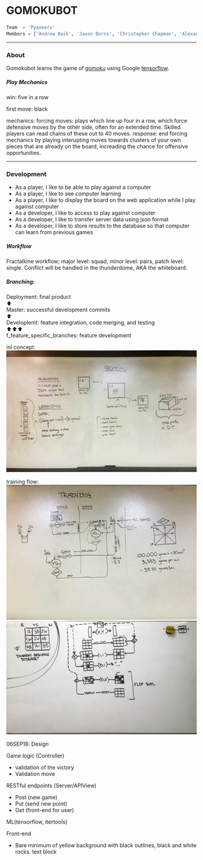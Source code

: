 # GOMOKUBOT

```python
Team  = 'Pyaneers'
Members = ['Andrew Baik', 'Jason Burns', 'Christopher Chapman', 'Alexander Stone']
```

---

### About
Gomokubot learns the game of [gomoku](https://en.wikipedia.org/wiki/Gomoku) using 
Google [tensorflow](https://www.tensorflow.org/).

##### Play Mechanics
win:
	five in a row

first move:
	black

mechanics:
	forcing moves: plays which line up four in a row, which force defensive moves by the other side, often for an extended time. Skilled players can read chains of these out to 40 moves. response: end forcing mechanics by playing interupting moves towards clusters of your own pieces that are already on the board, increading the chance for offensive opportunities.

---

### Development

- As a player, I like to be able to play against a computer
- As a player, I like to see computer learning
- As a player, I like to display the board on the web application while I play against computer
- As a developer, I like to access to play against computer
- As a developer, I like to transfer server data using json format
- As a developer, I like to store results to the database so that computer can learn from previous games

##### Workflow

Fractalkine workflow;  major level: squad, minor level: pairs, patch level: single.
Conflict will be handled in the thunderdome, AKA the whiteboard.

##### Branching:

Deployment: final product<br>
:arrow_up:<br>
Master: successful development commits<br>
:arrow_up:<br>
Developlemt: feature integration, code merging, and testing<br>
:arrow_up::arrow_up::arrow_up:<br>
f_feature_specific_branches: feature development<br>


ini concept:
![wireframe](https://github.com/GoTeam5/Gomokubot/blob/master/assets/GOMOKU.jpg) <br>

training flow:
![tf1](https://github.com/GoTeam5/Gomokubot/blob/master/assets/training_flow.jpg) <br>
![tf2](https://github.com/GoTeam5/Gomokubot/blob/master/assets/reboard.jpg) <br>

06SEP18:
Design

Game logic (Controller)
- validation of the victory
- Validation move

RESTful endpoints (Server/APIView)
- Post (new game)
- Put (send new point)
- Get (front-end for user)

ML(tensorflow, itertools)

Front-end
- Bare minimum of yellow background with black outlines, black and white rocks. text block
